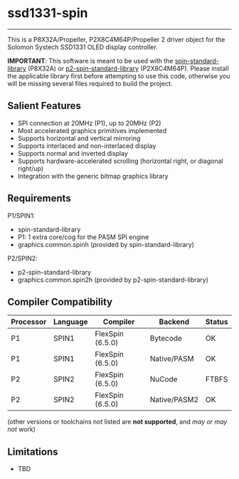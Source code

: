 # ssd1331-spin
--------------

This is a P8X32A/Propeller, P2X8C4M64P/Propeller 2 driver object for the Solomon Systech SSD1331 OLED display controller.

**IMPORTANT**: This software is meant to be used with the [spin-standard-library](https://github.com/avsa242/spin-standard-library) (P8X32A) or [p2-spin-standard-library](https://github.com/avsa242/p2-spin-standard-library) (P2X8C4M64P). Please install the applicable library first before attempting to use this code, otherwise you will be missing several files required to build the project.


## Salient Features

* SPI connection at 20MHz (P1), up to 20MHz (P2)
* Most accelerated graphics primitives implemented
* Supports horizontal and vertical mirroring
* Supports interlaced and non-interlaced display
* Supports normal and inverted display
* Supports hardware-accelerated scrolling (horizontal right, or diagonal right/up)
* Integration with the generic bitmap graphics library


## Requirements

P1/SPIN1:
* spin-standard-library
* P1: 1 extra core/cog for the PASM SPI engine
* graphics.common.spinh (provided by spin-standard-library)

P2/SPIN2:
* p2-spin-standard-library
* graphics.common.spin2h (provided by p2-spin-standard-library)


## Compiler Compatibility

| Processor | Language | Compiler               | Backend      | Status                |
|-----------|----------|------------------------|--------------|-----------------------|
| P1        | SPIN1    | FlexSpin (6.5.0)       | Bytecode     | OK                    |
| P1        | SPIN1    | FlexSpin (6.5.0)       | Native/PASM  | OK                    |
| P2        | SPIN2    | FlexSpin (6.5.0)       | NuCode       | FTBFS                 |
| P2        | SPIN2    | FlexSpin (6.5.0)       | Native/PASM2 | OK                    |

(other versions or toolchains not listed are __not supported__, and _may or may not_ work)


## Limitations

* TBD

